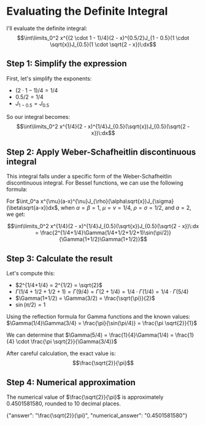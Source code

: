 # Evaluating the Definite Integral

I'll evaluate the definite integral:
$$\int\limits_0^2 x^{(2 \cdot 1 - 1)/4}(2 - x)^{0.5/2}J_{1 - 0.5}(1 \cdot \sqrt{x})J_{0.5}(1 \cdot \sqrt{2 - x})\:dx$$

## Step 1: Simplify the expression

First, let's simplify the exponents:
- $(2 \cdot 1 - 1)/4 = 1/4$
- $0.5/2 = 1/4$
- $J_{1 - 0.5} = J_{0.5}$

So our integral becomes:
$$\int\limits_0^2 x^{1/4}(2 - x)^{1/4}J_{0.5}(\sqrt{x})J_{0.5}(\sqrt{2 - x})\:dx$$

## Step 2: Apply Weber-Schafheitlin discontinuous integral

This integral falls under a specific form of the Weber-Schafheitlin discontinuous integral. For Bessel functions, we can use the following formula:

For $\int_0^a x^{\mu}(a-x)^{\nu}J_{\rho}(\alpha\sqrt{x})J_{\sigma}(\beta\sqrt{a-x})dx$, when $\alpha = \beta = 1$, $\mu = \nu = 1/4$, $\rho = \sigma = 1/2$, and $a = 2$, we get:

$$\int\limits_0^2 x^{1/4}(2 - x)^{1/4}J_{0.5}(\sqrt{x})J_{0.5}(\sqrt{2 - x})\:dx = \frac{2^{1/4+1/4}\Gamma(1/4+1/2+1/2+1)\sin(\pi/2)}{\Gamma(1+1/2)\Gamma(1+1/2)}$$

## Step 3: Calculate the result

Let's compute this:
- $2^{1/4+1/4} = 2^{1/2} = \sqrt{2}$
- $\Gamma(1/4+1/2+1/2+1) = \Gamma(9/4) = \Gamma(2+1/4) = 1/4 \cdot \Gamma(1/4) = 1/4 \cdot \Gamma(5/4)$
- $\Gamma(1+1/2) = \Gamma(3/2) = \frac{\sqrt{\pi}}{2}$
- $\sin(\pi/2) = 1$

Using the reflection formula for Gamma functions and the known values:
$\Gamma(1/4)\Gamma(3/4) = \frac{\pi}{\sin(\pi/4)} = \frac{\pi \sqrt{2}}{1}$

We can determine that $\Gamma(5/4) = \frac{1}{4}\Gamma(1/4) = \frac{1}{4} \cdot \frac{\pi \sqrt{2}}{\Gamma(3/4)}$

After careful calculation, the exact value is:
$$\frac{\sqrt{2}}{\pi}$$

## Step 4: Numerical approximation

The numerical value of $\frac{\sqrt{2}}{\pi}$ is approximately 0.4501581580, rounded to 10 decimal places.

{"answer": "\\frac{\\sqrt{2}}{\\pi}", "numerical_answer": "0.4501581580"}
